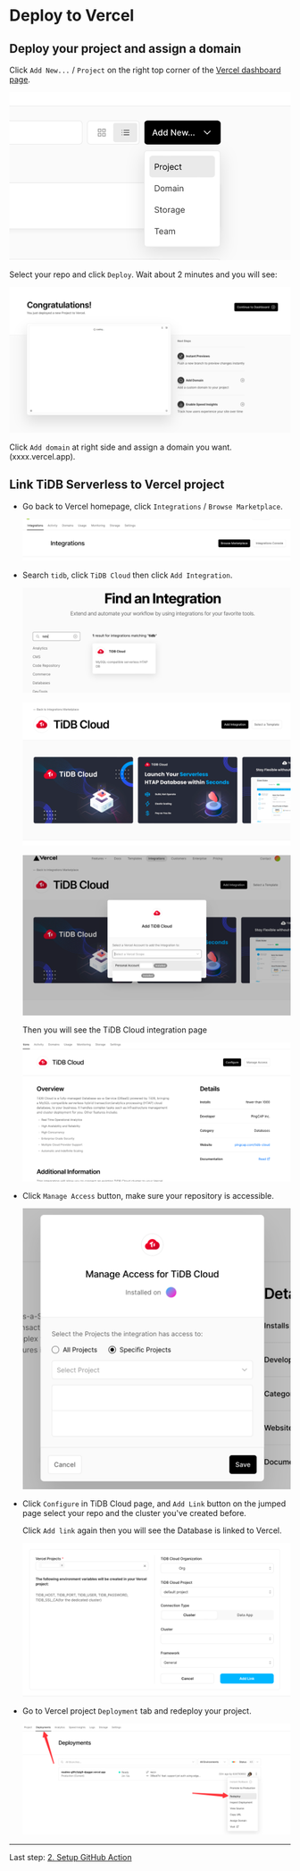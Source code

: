 # Deploy to Vercel

## Deploy your project and assign a domain

Click `Add New...` / `Project` on the right top corner of the [Vercel dashboard page](https://vercel.com/dashboard).

![add-new-project.png](images/add-new-project.png)

Select your repo and click `Deploy`. Wait about 2 minutes and you will see:

![vercel-deploy.png](images/vercel-deploy.png)

Click `Add domain` at right side and assign a domain you want. (xxxx.vercel.app).

## Link TiDB Serverless to Vercel project

- Go back to Vercel homepage, click `Integrations` / `Browse Marketplace`.

  ![vercel-integrations-browse-marketplace.png](images/vercel-integrations-browse-marketplace.png)

- Search `tidb`, click `TiDB Cloud` then click `Add Integration`.

  ![vercel-integration-tidb.png](images/vercel-integration-tidb.png)

  ![vercel-integration-tidb-add.png](images/vercel-integration-tidb-add.png)

  ![vercel-integration-add.png](images/vercel-integration-add.png)

  Then you will see the TiDB Cloud integration page

  ![vercel-integration-tidb-configure.png](images/vercel-integration-tidb-configure.png)

- Click `Manage Access` button, make sure your repository is accessible.

  ![vercel-integration-manage-access.png](images/vercel-integration-manage-access.png)

- Click `Configure` in TiDB Cloud page, and `Add Link` button on the jumped page select your repo and the cluster you've
  created before.

  Click `Add link` again then you will see the Database is linked to Vercel.

  ![vercel-integration-tidb-add-link.png](images/vercel-integration-tidb-add-link.png)


- Go to Vercel project `Deployment` tab and redeploy your project.

  ![vercel-redeploy.png](images/vercel-redeploy.png)

---

Last step: [2. Setup GitHub Action](repo-and-action.md) 